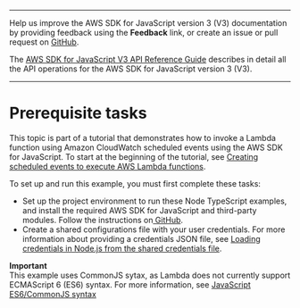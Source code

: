 --------

Help us improve the AWS SDK for JavaScript version 3 \(V3\) documentation by providing feedback using the **Feedback** link, or create an issue or pull request on [GitHub](https://github.com/awsdocs/aws-sdk-for-javascript-v3)\.

 The [AWS SDK for JavaScript V3 API Reference Guide](https://docs.aws.amazon.com/AWSJavaScriptSDK/v3/latest/index.html) describes in detail all the API operations for the AWS SDK for JavaScript version 3 \(V3\)\.

--------

# Prerequisite tasks<a name="scheduled-events-invoking-lambda-prerequisites"></a>

This topic is part of a tutorial that demonstrates how to invoke a Lambda function using Amazon CloudWatch scheduled events using the AWS SDK for JavaScript\. To start at the beginning of the tutorial, see [Creating scheduled events to execute AWS Lambda functions](scheduled-events-invoking-lambda-example.md)\.

To set up and run this example, you must first complete these tasks:
+ Set up the project environment to run these Node TypeScript examples, and install the required AWS SDK for JavaScript and third\-party modules\. Follow the instructions on[ GitHub](https://github.com/awsdocs/aws-doc-sdk-examples/tree/master/javascriptv3/example_code/cross-services/lex-bot/README.md)\.
+ Create a shared configurations file with your user credentials\. For more information about providing a credentials JSON file, see [Loading credentials in Node\.js from the shared credentials file](loading-node-credentials-shared.md)\.

**Important**  
This example uses CommonJS sytax, as Lambda does not currently support ECMAScript 6 \(ES6\) syntax\. For more information, see [JavaScript ES6/CommonJS syntax](sdk-example-javascript-syntax.md)